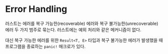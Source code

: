 # Error Handling

러스트는 에러를 복구 가능한(recoverable) 에러와 복구 불가능한(unrecoverable) 에러 두 가지 범주로 묶는다.
러스트에는 예외 처리와 같은 메커니즘이 없다.

대신 복구 가능한 에러를 위한 `Result<T, E>` 타입과 복구 불가능한 에러가 발생했을 때 프로그램을 종료하는 `panic!` 매크로가 있다.
